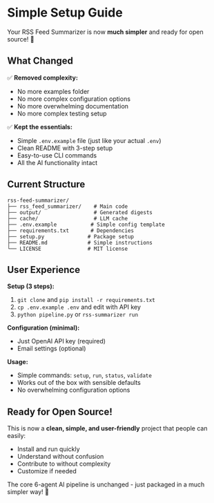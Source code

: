 # Simple Setup Guide

Your RSS Feed Summarizer is now **much simpler** and ready for open source! 🎉

## What Changed

✅ **Removed complexity:**
- No more examples folder
- No more complex configuration options
- No more overwhelming documentation
- No more complex testing setup

✅ **Kept the essentials:**
- Simple `.env.example` file (just like your actual `.env`)
- Clean README with 3-step setup
- Easy-to-use CLI commands
- All the AI functionality intact

## Current Structure

```
rss-feed-summarizer/
├── rss_feed_summarizer/    # Main code
├── output/                 # Generated digests
├── cache/                  # LLM cache
├── .env.example           # Simple config template
├── requirements.txt       # Dependencies
├── setup.py              # Package setup
├── README.md             # Simple instructions
└── LICENSE               # MIT license
```

## User Experience

**Setup (3 steps):**
1. `git clone` and `pip install -r requirements.txt`
2. `cp .env.example .env` and edit with API key
3. `python pipeline.py` or `rss-summarizer run`

**Configuration (minimal):**
- Just OpenAI API key (required)
- Email settings (optional)

**Usage:**
- Simple commands: `setup`, `run`, `status`, `validate`
- Works out of the box with sensible defaults
- No overwhelming configuration options

## Ready for Open Source! 

This is now a **clean, simple, and user-friendly** project that people can easily:
- Install and run quickly
- Understand without confusion
- Contribute to without complexity
- Customize if needed

The core 6-agent AI pipeline is unchanged - just packaged in a much simpler way! 🚀
